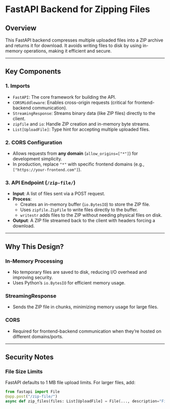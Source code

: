 # FastAPI Backend for Zipping Files

## Overview
This FastAPI backend compresses multiple uploaded files into a ZIP archive and returns it for download. It avoids writing files to disk by using in-memory operations, making it efficient and secure.

---

## Key Components

### 1. Imports
- `FastAPI`: The core framework for building the API.
- `CORSMiddleware`: Enables cross-origin requests (critical for frontend-backend communication).
- `StreamingResponse`: Streams binary data (like ZIP files) directly to the client.
- `zipfile` and `io`: Handle ZIP creation and in-memory byte streams.
- `List[UploadFile]`: Type hint for accepting multiple uploaded files.

### 2. CORS Configuration
- Allows requests from **any domain** (`allow_origins=["*"]`) for development simplicity.
- In production, replace `"*"` with specific frontend domains (e.g., `["https://your-frontend.com"]`).

### 3. API Endpoint (`/zip-file/`)
- **Input**: A list of files sent via a POST request.
- **Process**:
  - Creates an in-memory buffer (`io.BytesIO`) to store the ZIP file.
  - Uses `zipfile.ZipFile` to write files directly to the buffer.
  - `writestr` adds files to the ZIP without needing physical files on disk.
- **Output**: A ZIP file streamed back to the client with headers forcing a download.

---

## Why This Design?

### In-Memory Processing
- No temporary files are saved to disk, reducing I/O overhead and improving security.
- Uses Python’s `io.BytesIO` for efficient memory usage.

### StreamingResponse
- Sends the ZIP file in chunks, minimizing memory usage for large files.

### CORS
- Required for frontend-backend communication when they’re hosted on different domains/ports.

---

## Security Notes

### File Size Limits
FastAPI defaults to 1 MB file upload limits. For larger files, add:
```python
from fastapi import File
@app.post("/zip-file/")
async def zip_files(files: List[UploadFile] = File(..., description="Files", max_size=100_000_000)):  # 100 MB
